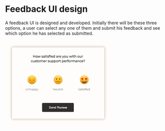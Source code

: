 # Feedback UI design
A feedback UI is designed and developed. Initially there will be these three options, a user can select any one of them and submit his feedback and see which option he has selected as submitted.

<img src="/feed-back-ui-design.gif" alt="feedback ui design">